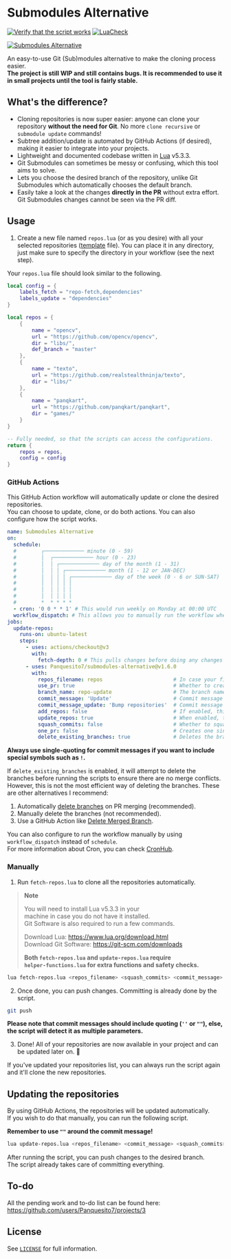 # Submodules Alternative

[![Verify that the script works](https://github.com/Panquesito7/submodules-alternative/actions/workflows/test-script.yml/badge.svg)](https://github.com/Panquesito7/submodules-alternative/actions/workflows/test-script.yml)
[![LuaCheck](https://github.com/Panquesito7/submodules-alternative/actions/workflows/luacheck.yml/badge.svg)](https://github.com/Panquesito7/submodules-alternative/actions/workflows/luacheck.yml)

[![Submodules Alternative](https://socialify.git.ci/Panquesito7/submodules-alternative/image?description=1&descriptionEditable=Easy-to-use%20Git%20modules%20alternative&font=Source%20Code%20Pro&issues=1&language=1&name=1&owner=1&pattern=Circuit%20Board&stargazers=1&theme=Auto)](https://github.com/Panquesito7/submodules-alternative)

An easy-to-use Git (Sub)modules alternative to make the cloning process easier.\
**The project is still WIP and still contains bugs. It is recommended to use it in small projects until the tool is fairly stable.**

## What's the difference?

- Cloning repositories is now super easier: anyone can clone your repository **without the need for Git**. No more `clone recursive` or `submodule update` commands!
- Subtree addition/update is automated by GitHub Actions (if desired), making it easier to integrate into your projects.
- Lightweight and documented codebase written in [Lua](https://www.lua.org/) v5.3.3.
- Git Submodules can sometimes be messy or confusing, which this tool aims to solve.
- Lets you choose the desired branch of the repository, unlike Git Submodules which automatically chooses the default branch.
- Easily take a look at the changes **directly in the PR** without extra effort. Git Submodules changes cannot be seen via the PR diff.
<!-- - Easily specify which files are ignored at the moment of updating the repositories. This is very useful if you want to modify a repository/submodule. -->

## Usage

1. Create a new file named `repos.lua` (or as you desire) with all your selected repositories ([template](https://github.com/Panquesito7/submodules-alternative/blob/main/repos-template.lua) file). You can place it in any directory, just make sure to specify the directory in your workflow (see the next step).

Your `repos.lua` file should look similar to the following.

```lua
local config = {
    labels_fetch = "repo-fetch,dependencies"
    labels_update = "dependencies"
}

local repos = {
    {
        name = "opencv",
        url = "https://github.com/opencv/opencv",
        dir = "libs/",
        def_branch = "master"
    },
    {
        name = "texto",
        url = "https://github.com/realstealthninja/texto",
        dir = "libs/"
    },
    {
        name = "panqkart",
        url = "https://github.com/panqkart/panqkart",
        dir = "games/"
    }
}

-- Fully needed, so that the scripts can access the configurations.
return {
    repos = repos,
    config = config
}
```

### GitHub Actions

This GitHub Action workflow will automatically update or clone the desired repositories.\
You can choose to update, clone, or do both actions. You can also configure how the script works.

```yml
name: Submodules Alternative
on:
  schedule:
  #        ┌───────────── minute (0 - 59)
  #        │  ┌───────────── hour (0 - 23)
  #        │  │ ┌───────────── day of the month (1 - 31)
  #        │  │ │ ┌───────────── month (1 - 12 or JAN-DEC)
  #        │  │ │ │ ┌───────────── day of the week (0 - 6 or SUN-SAT)
  #        │  │ │ │ │
  #        │  │ │ │ │
  #        │  │ │ │ │
  #        *  * * * *
  - cron: '0 0 * * 1' # This would run weekly on Monday at 00:00 UTC
  workflow_dispatch: # This allows you to manually run the workflow whenever you want.
jobs:
  update-repos:
    runs-on: ubuntu-latest
    steps:
      - uses: actions/checkout@v3
        with:
          fetch-depth: 0 # This pulls changes before doing any changes
      - uses: Panquesito7/submodules-alternative@v1.6.0
        with:
          repos_filename: repos                       # In case your file is named `repos.lua`, you can leave it as `repos`.
          use_pr: true                                # Whether to create a pull request when updating/adding the repositories.
          branch_name: repo-update                    # The branch name to use (only if `use_pr` is enabled).
          commit_message: 'Update'                    # Commit message used when adding new repositories.
          commit_message_update: 'Bump repositories'  # Commit message used when updating all the repositories.
          add_repos: false                            # If enabled, this will clone all the repositories listed in your repos file.
          update_repos: true                          # When enabled, this will attempt to update all the repositories.
          squash_commits: false                       # Whether to squash all commits or not on every repository update/addition. Cannot be used if `one_pr` is disabled.
          one_pr: false                               # Creates one single PR for everything if enabled. Works only for `update_repos` if disabled.
          delete_existing_branches: true              # Deletes the branches that updated the subtrees. Note that this is done only on action run, not on immediate PR merge.
```

**Always use single-quoting for commit messages if you want to include special symbols such as `!`.**

If `delete_existing_branches` is enabled, it will attempt to delete the branches before running the scripts to ensure there are no merge conflicts.\
However, this is not the most efficient way of deleting the branches. These are other alternatives I recommend:

1. Automatically [delete branches](https://docs.github.com/en/repositories/configuring-branches-and-merges-in-your-repository/configuring-pull-request-merges/managing-the-automatic-deletion-of-branches) on PR merging (recommended).
2. Manually delete the branches (not recommended).
3. Use a GitHub Action like [Delete Merged Branch](https://github.com/SvanBoxel/delete-merged-branch).

You can also configure to run the workflow manually by using `workflow_dispatch` instead of `schedule`.\
For more information about Cron, you can check [CronHub](https://crontab.cronhub.io/).

### Manually

1. Run `fetch-repos.lua` to clone all the repositories automatically.

> **Note**
>
> You will need to install Lua v5.3.3 in your\
> machine in case you do not have it installed.\
> Git Software is also required to run a few commands.
>
> Download Lua: <https://www.lua.org/download.html>\
> Download Git Software: <https://git-scm.com/downloads>
>
> **Both `fetch-repos.lua` and `update-repos.lua` require\
> `helper-functions.lua` for extra functions and safety checks.**

```bash
lua fetch-repos.lua <repos_filename> <squash_commits> <commit_message> # No filename format required!
```

2. Once done, you can push changes. Committing is already done by the script.

```bash
git push
```

**Please note that commit messages should include quoting (`''` or `""`), else, the script will detect it as multiple parameters.**

3. Done! All of your repositories are now available in your project and can be updated later on. 🎉

If you've updated your repositories list, you can always run the script again and it'll clone the new repositories.

## Updating the repositories

By using GitHub Actions, the repositories will be updated automatically.\
If you wish to do that manually, you can run the following script.

**Remember to use `""` around the commit message!**

```bash
lua update-repos.lua <repos_filename> <commit_message> <squash_commits> # No filename format required!
```

After running the script, you can push changes to the desired branch.\
The script already takes care of committing everything.

## To-do

All the pending work and to-do list can be found here: <https://github.com/users/Panquesito7/projects/3>

## License

See [`LICENSE`](LICENSE) for full information.
